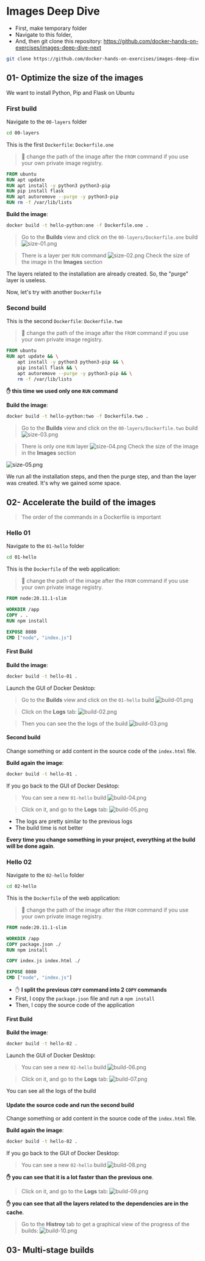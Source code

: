 # Images Deep Dive

- First, make temporary folder
- Navigate to this folder,
- And, then git clone this repository: https://github.com/docker-hands-on-exercises/images-deep-dive-next

```bash
git clone https://github.com/docker-hands-on-exercises/images-deep-dive-next.git
```

## 01- Optimize the size of the images

We want to install Python, Pip and Flask on Ubuntu

### First build

Navigate to the `00-layers` folder
```bash
cd 00-layers
```

This is the first `Dockerfile`: `Dockerfile.one`

> 👋 change the path of the image after the `FROM` command if you use your own private image registry.
```Dockerfile
FROM ubuntu
RUN apt update
RUN apt install -y python3 python3-pip
RUN pip install flask
RUN apt autoremove --purge -y python3-pip
RUN rm -f /var/lib/lists
```

**Build the image**: 

```bash
docker build -t hello-python:one -f Dockerfile.one . 
```

> Go to the **Builds** view and click on the `00-layers/Dockerfile.one` build
![size-01.png](./imgs/size-01.png)

> There is a layer per `RUN` command
![size-02.png](./imgs/size-02.png)
> Check the size of the image in the **Images** section

The layers related to the installation are already created. So, the "purge" layer is useless.

Now, let's try with another `Dockerfile`

### Second build

This is the second `Dockerfile`: `Dockerfile.two`

> 👋 change the path of the image after the `FROM` command if you use your own private image registry.
```Dockerfile
FROM ubuntu
RUN apt update && \
    apt install -y python3 python3-pip && \
    pip install flask && \
    apt autoremove --purge -y python3-pip && \
    rm -f /var/lib/lists
```
**✋ this time we used only one `RUN` command**

**Build the image**: 

```bash
docker build -t hello-python:two -f Dockerfile.two . 
```

> Go to the **Builds** view and click on the `00-layers/Dockerfile.two` build
![size-03.png](./imgs/size-03.png)

> There is only one `RUN` layer
![size-04.png](./imgs/size-04.png)
> Check the size of the image in the **Images** section

![size-05.png](./imgs/size-05.png)

We run all the installation steps, and then the purge step, and than the layer was created. It's why we gained some space.


## 02- Accelerate the build of the images

> The order of the commands in a Dockerfile is important

### Hello 01

Navigate to the `01-hello` folder
```bash
cd 01-hello
```

This is the `Dockerfile` of the web application:

> 👋 change the path of the image after the `FROM` command if you use your own private image registry.
```Dockerfile
FROM node:20.11.1-slim

WORKDIR /app
COPY . .
RUN npm install

EXPOSE 8080
CMD ["node", "index.js"]
```

#### First Build

**Build the image**: 

```bash
docker build -t hello-01 .
```

Launch the GUI of Docker Desktop:

> Go to the **Builds** view and click on the `01-hello` build
![build-01.png](./imgs/build-01.png)

> Click on the **Logs** tab:
![build-02.png](./imgs/build-02.png)

> Then you can see the the logs of the build
![build-03.png](./imgs/build-03.png)

#### Second build

Change something or add content in the source code of the `index.html` file.

**Build again the image**: 

```bash
docker build -t hello-01 .
```

If you go back to the GUI of Docker Desktop:

> You can see a new `01-hello` build
![build-04.png](./imgs/build-04.png)

> Click on it, and go to the **Logs** tab:
![build-05.png](./imgs/build-05.png)

- The logs are pretty similar to the previous logs
- The build time is not better

**Every time you change something in your project, everything at the build will be done again**.

### Hello 02

Navigate to the `02-hello` folder
```bash
cd 02-hello
```

This is the `Dockerfile` of the web application:

> 👋 change the path of the image after the `FROM` command if you use your own private image registry.
```Dockerfile
FROM node:20.11.1-slim

WORKDIR /app
COPY package.json ./
RUN npm install

COPY index.js index.html ./

EXPOSE 8080
CMD ["node", "index.js"]
```

- ✋ **I split the previous `COPY` command into 2 `COPY` commands**
- First, I copy the `package.json` file and run a `npm install`
- Then, I copy the source code of the application

#### First Build

**Build the image**: 

```bash
docker build -t hello-02 .
```

Launch the GUI of Docker Desktop:

> You can see a new `02-hello` build
![build-06.png](./imgs/build-06.png)

> Click on it, and go to the **Logs** tab:
![build-07.png](./imgs/build-07.png)

You can see all the logs of the build

#### Update the source code and run the second build

Change something or add content in the source code of the `index.html` file.

**Build again the image**: 

```bash
docker build -t hello-02 .
```

If you go back to the GUI of Docker Desktop:

> You can see a new `02-hello` build
![build-08.png](./imgs/build-08.png)

**✋ you can see that it is a lot faster than the previous one**.

> Click on it, and go to the **Logs** tab:
![build-09.png](./imgs/build-09.png)

**✋ you can see that all the layers related to the dependencies are in the cache**.

> Go to the **Histroy** tab to get a graphical view of the progress of the builds:
![build-10.png](./imgs/build-10.png)

## 03- Multi-stage builds

